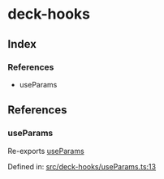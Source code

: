 # deck-hooks

## Index

### References

- useParams

## References

### useParams

Re-exports [useParams](useParams#useparams)

Defined in:  [src/deck-hooks/useParams.ts:13](https://github.com/SteamDeckHomebrew/decky-frontend-lib/blob/-/src/deck-hooks/useParams.ts#L13)

